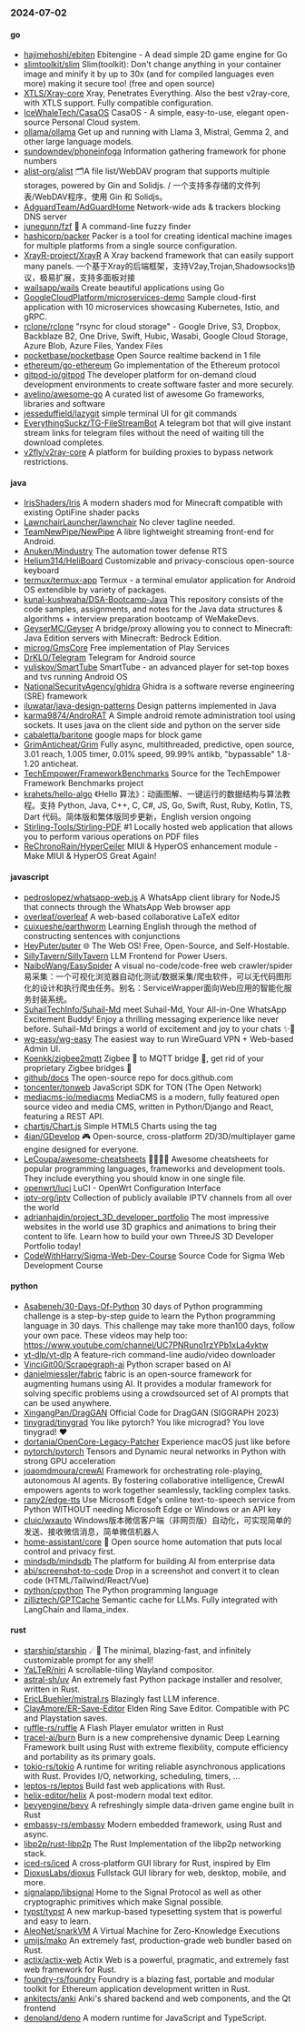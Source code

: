 ### 2024-07-02

#### go
* [hajimehoshi/ebiten](https://github.com/hajimehoshi/ebiten) Ebitengine - A dead simple 2D game engine for Go
* [slimtoolkit/slim](https://github.com/slimtoolkit/slim) Slim(toolkit): Don't change anything in your container image and minify it by up to 30x (and for compiled languages even more) making it secure too! (free and open source)
* [XTLS/Xray-core](https://github.com/XTLS/Xray-core) Xray, Penetrates Everything. Also the best v2ray-core, with XTLS support. Fully compatible configuration.
* [IceWhaleTech/CasaOS](https://github.com/IceWhaleTech/CasaOS) CasaOS - A simple, easy-to-use, elegant open-source Personal Cloud system.
* [ollama/ollama](https://github.com/ollama/ollama) Get up and running with Llama 3, Mistral, Gemma 2, and other large language models.
* [sundowndev/phoneinfoga](https://github.com/sundowndev/phoneinfoga) Information gathering framework for phone numbers
* [alist-org/alist](https://github.com/alist-org/alist) 🗂️A file list/WebDAV program that supports multiple storages, powered by Gin and Solidjs. / 一个支持多存储的文件列表/WebDAV程序，使用 Gin 和 Solidjs。
* [AdguardTeam/AdGuardHome](https://github.com/AdguardTeam/AdGuardHome) Network-wide ads & trackers blocking DNS server
* [junegunn/fzf](https://github.com/junegunn/fzf) 🌸 A command-line fuzzy finder
* [hashicorp/packer](https://github.com/hashicorp/packer) Packer is a tool for creating identical machine images for multiple platforms from a single source configuration.
* [XrayR-project/XrayR](https://github.com/XrayR-project/XrayR) A Xray backend framework that can easily support many panels. 一个基于Xray的后端框架，支持V2ay,Trojan,Shadowsocks协议，极易扩展，支持多面板对接
* [wailsapp/wails](https://github.com/wailsapp/wails) Create beautiful applications using Go
* [GoogleCloudPlatform/microservices-demo](https://github.com/GoogleCloudPlatform/microservices-demo) Sample cloud-first application with 10 microservices showcasing Kubernetes, Istio, and gRPC.
* [rclone/rclone](https://github.com/rclone/rclone) "rsync for cloud storage" - Google Drive, S3, Dropbox, Backblaze B2, One Drive, Swift, Hubic, Wasabi, Google Cloud Storage, Azure Blob, Azure Files, Yandex Files
* [pocketbase/pocketbase](https://github.com/pocketbase/pocketbase) Open Source realtime backend in 1 file
* [ethereum/go-ethereum](https://github.com/ethereum/go-ethereum) Go implementation of the Ethereum protocol
* [gitpod-io/gitpod](https://github.com/gitpod-io/gitpod) The developer platform for on-demand cloud development environments to create software faster and more securely.
* [avelino/awesome-go](https://github.com/avelino/awesome-go) A curated list of awesome Go frameworks, libraries and software
* [jesseduffield/lazygit](https://github.com/jesseduffield/lazygit) simple terminal UI for git commands
* [EverythingSuckz/TG-FileStreamBot](https://github.com/EverythingSuckz/TG-FileStreamBot) A telegram bot that will give instant stream links for telegram files without the need of waiting till the download completes.
* [v2fly/v2ray-core](https://github.com/v2fly/v2ray-core) A platform for building proxies to bypass network restrictions.

#### java
* [IrisShaders/Iris](https://github.com/IrisShaders/Iris) A modern shaders mod for Minecraft compatible with existing OptiFine shader packs
* [LawnchairLauncher/lawnchair](https://github.com/LawnchairLauncher/lawnchair) No clever tagline needed.
* [TeamNewPipe/NewPipe](https://github.com/TeamNewPipe/NewPipe) A libre lightweight streaming front-end for Android.
* [Anuken/Mindustry](https://github.com/Anuken/Mindustry) The automation tower defense RTS
* [Helium314/HeliBoard](https://github.com/Helium314/HeliBoard) Customizable and privacy-conscious open-source keyboard
* [termux/termux-app](https://github.com/termux/termux-app) Termux - a terminal emulator application for Android OS extendible by variety of packages.
* [kunal-kushwaha/DSA-Bootcamp-Java](https://github.com/kunal-kushwaha/DSA-Bootcamp-Java) This repository consists of the code samples, assignments, and notes for the Java data structures & algorithms + interview preparation bootcamp of WeMakeDevs.
* [GeyserMC/Geyser](https://github.com/GeyserMC/Geyser) A bridge/proxy allowing you to connect to Minecraft: Java Edition servers with Minecraft: Bedrock Edition.
* [microg/GmsCore](https://github.com/microg/GmsCore) Free implementation of Play Services
* [DrKLO/Telegram](https://github.com/DrKLO/Telegram) Telegram for Android source
* [yuliskov/SmartTube](https://github.com/yuliskov/SmartTube) SmartTube - an advanced player for set-top boxes and tvs running Android OS
* [NationalSecurityAgency/ghidra](https://github.com/NationalSecurityAgency/ghidra) Ghidra is a software reverse engineering (SRE) framework
* [iluwatar/java-design-patterns](https://github.com/iluwatar/java-design-patterns) Design patterns implemented in Java
* [karma9874/AndroRAT](https://github.com/karma9874/AndroRAT) A Simple android remote administration tool using sockets. It uses java on the client side and python on the server side
* [cabaletta/baritone](https://github.com/cabaletta/baritone) google maps for block game
* [GrimAnticheat/Grim](https://github.com/GrimAnticheat/Grim) Fully async, multithreaded, predictive, open source, 3.01 reach, 1.005 timer, 0.01% speed, 99.99% antikb, "bypassable" 1.8-1.20 anticheat.
* [TechEmpower/FrameworkBenchmarks](https://github.com/TechEmpower/FrameworkBenchmarks) Source for the TechEmpower Framework Benchmarks project
* [krahets/hello-algo](https://github.com/krahets/hello-algo) 《Hello 算法》：动画图解、一键运行的数据结构与算法教程。支持 Python, Java, C++, C, C#, JS, Go, Swift, Rust, Ruby, Kotlin, TS, Dart 代码。简体版和繁体版同步更新，English version ongoing
* [Stirling-Tools/Stirling-PDF](https://github.com/Stirling-Tools/Stirling-PDF) #1 Locally hosted web application that allows you to perform various operations on PDF files
* [ReChronoRain/HyperCeiler](https://github.com/ReChronoRain/HyperCeiler) MIUI & HyperOS enhancement module - Make MIUI & HyperOS Great Again!

#### javascript
* [pedroslopez/whatsapp-web.js](https://github.com/pedroslopez/whatsapp-web.js) A WhatsApp client library for NodeJS that connects through the WhatsApp Web browser app
* [overleaf/overleaf](https://github.com/overleaf/overleaf) A web-based collaborative LaTeX editor
* [cuixueshe/earthworm](https://github.com/cuixueshe/earthworm) Learning English through the method of constructing sentences with conjunctions
* [HeyPuter/puter](https://github.com/HeyPuter/puter) 🌐 The Web OS! Free, Open-Source, and Self-Hostable.
* [SillyTavern/SillyTavern](https://github.com/SillyTavern/SillyTavern) LLM Frontend for Power Users.
* [NaiboWang/EasySpider](https://github.com/NaiboWang/EasySpider) A visual no-code/code-free web crawler/spider易采集：一个可视化浏览器自动化测试/数据采集/爬虫软件，可以无代码图形化的设计和执行爬虫任务。别名：ServiceWrapper面向Web应用的智能化服务封装系统。
* [SuhailTechInfo/Suhail-Md](https://github.com/SuhailTechInfo/Suhail-Md) meet Suhail-Md, Your All-in-One WhatsApp Excitement Buddy! Enjoy a thrilling messaging experience like never before. Suhail-Md brings a world of excitement and joy to your chats ✨🤖
* [wg-easy/wg-easy](https://github.com/wg-easy/wg-easy) The easiest way to run WireGuard VPN + Web-based Admin UI.
* [Koenkk/zigbee2mqtt](https://github.com/Koenkk/zigbee2mqtt) Zigbee 🐝 to MQTT bridge 🌉, get rid of your proprietary Zigbee bridges 🔨
* [github/docs](https://github.com/github/docs) The open-source repo for docs.github.com
* [toncenter/tonweb](https://github.com/toncenter/tonweb) JavaScript SDK for TON (The Open Network)
* [mediacms-io/mediacms](https://github.com/mediacms-io/mediacms) MediaCMS is a modern, fully featured open source video and media CMS, written in Python/Django and React, featuring a REST API.
* [chartjs/Chart.js](https://github.com/chartjs/Chart.js) Simple HTML5 Charts using the <canvas> tag
* [4ian/GDevelop](https://github.com/4ian/GDevelop) 🎮 Open-source, cross-platform 2D/3D/multiplayer game engine designed for everyone.
* [LeCoupa/awesome-cheatsheets](https://github.com/LeCoupa/awesome-cheatsheets) 👩‍💻👨‍💻 Awesome cheatsheets for popular programming languages, frameworks and development tools. They include everything you should know in one single file.
* [openwrt/luci](https://github.com/openwrt/luci) LuCI - OpenWrt Configuration Interface
* [iptv-org/iptv](https://github.com/iptv-org/iptv) Collection of publicly available IPTV channels from all over the world
* [adrianhajdin/project_3D_developer_portfolio](https://github.com/adrianhajdin/project_3D_developer_portfolio) The most impressive websites in the world use 3D graphics and animations to bring their content to life. Learn how to build your own ThreeJS 3D Developer Portfolio today!
* [CodeWithHarry/Sigma-Web-Dev-Course](https://github.com/CodeWithHarry/Sigma-Web-Dev-Course) Source Code for Sigma Web Development Course

#### python
* [Asabeneh/30-Days-Of-Python](https://github.com/Asabeneh/30-Days-Of-Python) 30 days of Python programming challenge is a step-by-step guide to learn the Python programming language in 30 days. This challenge may take more than100 days, follow your own pace. These videos may help too: https://www.youtube.com/channel/UC7PNRuno1rzYPb1xLa4yktw
* [yt-dlp/yt-dlp](https://github.com/yt-dlp/yt-dlp) A feature-rich command-line audio/video downloader
* [VinciGit00/Scrapegraph-ai](https://github.com/VinciGit00/Scrapegraph-ai) Python scraper based on AI
* [danielmiessler/fabric](https://github.com/danielmiessler/fabric) fabric is an open-source framework for augmenting humans using AI. It provides a modular framework for solving specific problems using a crowdsourced set of AI prompts that can be used anywhere.
* [XingangPan/DragGAN](https://github.com/XingangPan/DragGAN) Official Code for DragGAN (SIGGRAPH 2023)
* [tinygrad/tinygrad](https://github.com/tinygrad/tinygrad) You like pytorch? You like micrograd? You love tinygrad! ❤️
* [dortania/OpenCore-Legacy-Patcher](https://github.com/dortania/OpenCore-Legacy-Patcher) Experience macOS just like before
* [pytorch/pytorch](https://github.com/pytorch/pytorch) Tensors and Dynamic neural networks in Python with strong GPU acceleration
* [joaomdmoura/crewAI](https://github.com/joaomdmoura/crewAI) Framework for orchestrating role-playing, autonomous AI agents. By fostering collaborative intelligence, CrewAI empowers agents to work together seamlessly, tackling complex tasks.
* [rany2/edge-tts](https://github.com/rany2/edge-tts) Use Microsoft Edge's online text-to-speech service from Python WITHOUT needing Microsoft Edge or Windows or an API key
* [cluic/wxauto](https://github.com/cluic/wxauto) Windows版本微信客户端（非网页版）自动化，可实现简单的发送、接收微信消息，简单微信机器人
* [home-assistant/core](https://github.com/home-assistant/core) 🏡 Open source home automation that puts local control and privacy first.
* [mindsdb/mindsdb](https://github.com/mindsdb/mindsdb) The platform for building AI from enterprise data
* [abi/screenshot-to-code](https://github.com/abi/screenshot-to-code) Drop in a screenshot and convert it to clean code (HTML/Tailwind/React/Vue)
* [python/cpython](https://github.com/python/cpython) The Python programming language
* [zilliztech/GPTCache](https://github.com/zilliztech/GPTCache) Semantic cache for LLMs. Fully integrated with LangChain and llama_index.

#### rust
* [starship/starship](https://github.com/starship/starship) ☄🌌️ The minimal, blazing-fast, and infinitely customizable prompt for any shell!
* [YaLTeR/niri](https://github.com/YaLTeR/niri) A scrollable-tiling Wayland compositor.
* [astral-sh/uv](https://github.com/astral-sh/uv) An extremely fast Python package installer and resolver, written in Rust.
* [EricLBuehler/mistral.rs](https://github.com/EricLBuehler/mistral.rs) Blazingly fast LLM inference.
* [ClayAmore/ER-Save-Editor](https://github.com/ClayAmore/ER-Save-Editor) Elden Ring Save Editor. Compatible with PC and Playstation saves.
* [ruffle-rs/ruffle](https://github.com/ruffle-rs/ruffle) A Flash Player emulator written in Rust
* [tracel-ai/burn](https://github.com/tracel-ai/burn) Burn is a new comprehensive dynamic Deep Learning Framework built using Rust with extreme flexibility, compute efficiency and portability as its primary goals.
* [tokio-rs/tokio](https://github.com/tokio-rs/tokio) A runtime for writing reliable asynchronous applications with Rust. Provides I/O, networking, scheduling, timers, ...
* [leptos-rs/leptos](https://github.com/leptos-rs/leptos) Build fast web applications with Rust.
* [helix-editor/helix](https://github.com/helix-editor/helix) A post-modern modal text editor.
* [bevyengine/bevy](https://github.com/bevyengine/bevy) A refreshingly simple data-driven game engine built in Rust
* [embassy-rs/embassy](https://github.com/embassy-rs/embassy) Modern embedded framework, using Rust and async.
* [libp2p/rust-libp2p](https://github.com/libp2p/rust-libp2p) The Rust Implementation of the libp2p networking stack.
* [iced-rs/iced](https://github.com/iced-rs/iced) A cross-platform GUI library for Rust, inspired by Elm
* [DioxusLabs/dioxus](https://github.com/DioxusLabs/dioxus) Fullstack GUI library for web, desktop, mobile, and more.
* [signalapp/libsignal](https://github.com/signalapp/libsignal) Home to the Signal Protocol as well as other cryptographic primitives which make Signal possible.
* [typst/typst](https://github.com/typst/typst) A new markup-based typesetting system that is powerful and easy to learn.
* [AleoNet/snarkVM](https://github.com/AleoNet/snarkVM) A Virtual Machine for Zero-Knowledge Executions
* [umijs/mako](https://github.com/umijs/mako) An extremely fast, production-grade web bundler based on Rust.
* [actix/actix-web](https://github.com/actix/actix-web) Actix Web is a powerful, pragmatic, and extremely fast web framework for Rust.
* [foundry-rs/foundry](https://github.com/foundry-rs/foundry) Foundry is a blazing fast, portable and modular toolkit for Ethereum application development written in Rust.
* [ankitects/anki](https://github.com/ankitects/anki) Anki's shared backend and web components, and the Qt frontend
* [denoland/deno](https://github.com/denoland/deno) A modern runtime for JavaScript and TypeScript.
